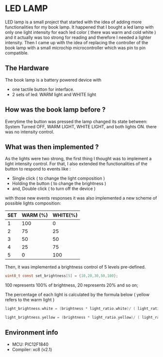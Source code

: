 # LED LAMP
LED lamp is a small project that started with the idea of adding more functionalities for my book lamp. It happened that I bought a led lamp with only one light intensity for each led color ( there was warm and cold white ) and it actually was too strong for reading and  therefore I needed a lighter intensity. Then I came up with the idea of replacing the controller of the book lamp with a small microchip microcontroller which was pin to pin compatible.

## The Hardware
The book lamp is a battery powered device with 
 - one tactile button for interface.
 - 2 sets of led: WARM light and WHITE light

## How was the book lamp before ?
Everytime the button was pressed the lamp changed its state between: System Turned OFF, WARM LIGHT, WHITE LIGHT, and both lights ON. there was no intensity control.

## What was then implemented ?
As the lights were two strong, the first thing I thought was to implement a light intensity control. For that, I also extended the functionalities of the button to respond to events like :

- Single click ( to change the  light composition )
- Holding the button ( to change the brightness )
- and, Double click ( to turn off the device )

with those new events responses it was also implemented a new scheme of possible lights composition:

|SET | WARM (%) | WHITE(%)|
--- | --- | ---
|1 | 100 | 0|
|2 | 75 | 25|
|3 | 50 | 50|
|4 | 25 | 75|
|5 | 0  | 100|

Then, it was implemented a brightness control of 5 levels pre-defined.

```c
uint8_t const set_brightness[5] = {10,20,30,50,100};
```
100 represents 100% of brightness, 20 represents 20% and so on;

The percentage of each light is calculated by the formula below ( yellow refers to the warm light )

```c
light_brightness.white = (brightness * light_ratio.white)/ ( light_ratio.white + light_ratio.yellow);

light_brightness.yellow = (brightness * light_ratio.yellow)/ ( light_ratio.white + light_ratio.yellow);
```

## Environment info
- MCU: PIC12F1840
- Compiler: xc8 (v2.1)
